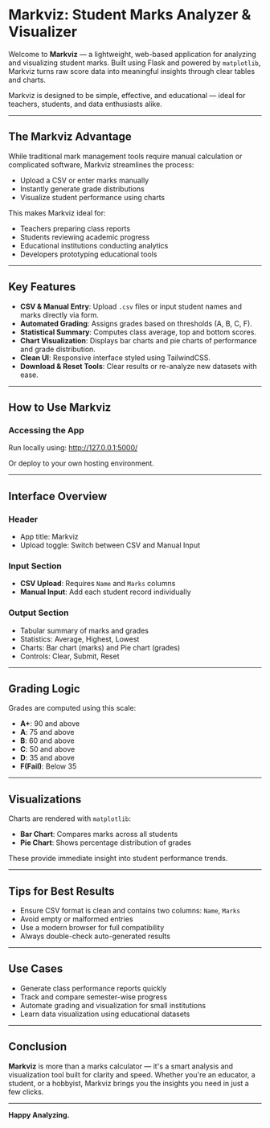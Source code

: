 # Markviz: Student Marks Analyzer & Visualizer

Welcome to **Markviz** — a lightweight, web-based application for analyzing and visualizing student marks. Built using Flask and powered by `matplotlib`, Markviz turns raw score data into meaningful insights through clear tables and charts.

 Markviz is designed to be simple, effective, and educational — ideal for teachers, students, and data enthusiasts alike.

---

## The Markviz Advantage

While traditional mark management tools require manual calculation or complicated software, Markviz streamlines the process:

- Upload a CSV or enter marks manually
- Instantly generate grade distributions
- Visualize student performance using charts

This makes Markviz ideal for:

- Teachers preparing class reports
- Students reviewing academic progress
- Educational institutions conducting analytics
- Developers prototyping educational tools

---

## Key Features

- **CSV & Manual Entry**: Upload `.csv` files or input student names and marks directly via form.
- **Automated Grading**: Assigns grades based on thresholds (A, B, C, F).
- **Statistical Summary**: Computes class average, top and bottom scores.
- **Chart Visualization**: Displays bar charts and pie charts of performance and grade distribution.
- **Clean UI**: Responsive interface styled using TailwindCSS.
- **Download & Reset Tools**: Clear results or re-analyze new datasets with ease.

---

## How to Use Markviz

### Accessing the App

Run locally using:
http://127.0.0.1:5000/


Or deploy to your own hosting environment.

---

## Interface Overview

### Header
- App title: Markviz
- Upload toggle: Switch between CSV and Manual Input

### Input Section
- **CSV Upload**: Requires `Name` and `Marks` columns
- **Manual Input**: Add each student record individually

### Output Section
- Tabular summary of marks and grades
- Statistics: Average, Highest, Lowest
- Charts: Bar chart (marks) and Pie chart (grades)
- Controls: Clear, Submit, Reset

---

## Grading Logic

Grades are computed using this scale:

- **A+**: 90 and above
- **A**:  75 and above
- **B**:  60 and above 
- **C**:  50 and above
- **D**:  35 and above 
- **F(Fail)**: Below 35

---

## Visualizations

Charts are rendered with `matplotlib`:

- **Bar Chart**: Compares marks across all students
- **Pie Chart**: Shows percentage distribution of grades

These provide immediate insight into student performance trends.

---

## Tips for Best Results

- Ensure CSV format is clean and contains two columns: `Name`, `Marks`
- Avoid empty or malformed entries
- Use a modern browser for full compatibility
- Always double-check auto-generated results

---

## Use Cases

- Generate class performance reports quickly
- Track and compare semester-wise progress
- Automate grading and visualization for small institutions
- Learn data visualization using educational datasets

---

## Conclusion

**Markviz** is more than a marks calculator — it's a smart analysis and visualization tool built for clarity and speed. Whether you're an educator, a student, or a hobbyist, Markviz brings you the insights you need in just a few clicks.

---

**Happy Analyzing.**
